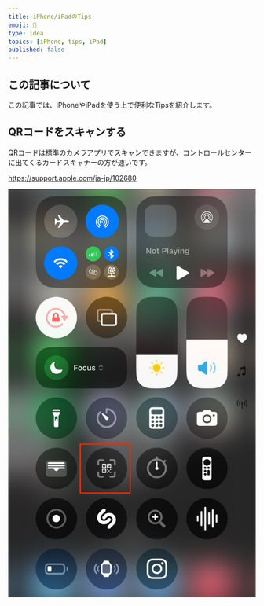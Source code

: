 ```yaml
---
title: iPhone/iPadのTips
emoji: 📰
type: idea
topics: [iPhone, tips, iPad]
published: false
---
```

## この記事について
この記事では、iPhoneやiPadを使う上で便利なTipsを紹介します。

## QRコードをスキャンする
QRコードは標準のカメラアプリでスキャンできますが、コントロールセンターに出てくるカードスキャナーの方が速いです。

https://support.apple.com/ja-jp/102680

![](/images/tips-for-iphone/QRCode.png)

